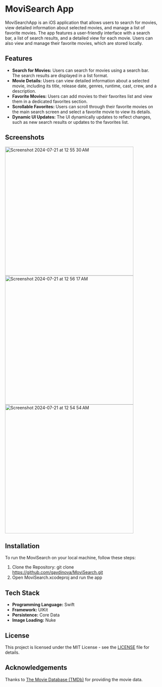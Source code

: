 # MoviSearch App

MoviSearchApp is an iOS application that allows users to search for movies, view detailed information about selected movies, and manage a list of favorite movies. The app features a user-friendly interface with a search bar, a list of search results, and a detailed view for each movie. Users can also view and manage their favorite movies, which are stored locally.

## Features

- **Search for Movies:** Users can search for movies using a search bar. The search results are displayed in a list format.
- **Movie Details:** Users can view detailed information about a selected movie, including its title, release date, genres, runtime, cast, crew, and a description.
- **Favorite Movies:** Users can add movies to their favorites list and view them in a dedicated favorites section.
- **Scrollable Favorites:** Users can scroll through their favorite movies on the main search screen and select a favorite movie to view its details.
- **Dynamic UI Updates:** The UI dynamically updates to reflect changes, such as new search results or updates to the favorites list.

## Screenshots
 
<img width="423" alt="Screenshot 2024-07-21 at 12 55 30 AM" src="https://github.com/user-attachments/assets/deff13de-a384-4edb-bede-b1c8ca96b087">

<img width="423" alt="Screenshot 2024-07-21 at 12 56 17 AM" src="https://github.com/user-attachments/assets/1ba5bf49-26bd-4682-8a06-8f9888dbaca0">

<img width="423" alt="Screenshot 2024-07-21 at 12 54 54 AM" src="https://github.com/user-attachments/assets/149d9c49-52a3-4321-830e-029289b65c68">





## Installation
To run the MoviSearch on your local machine, follow these steps:
1. Clone the Repository: git clone https://github.com/gaydinova/MoviSearch.git
2. Open MoviSearch.xcodeproj and run the app

## Tech Stack
- **Programming Language:** Swift
- **Framework:** UIKit
- **Persistence:** Core Data
- **Image Loading:** Nuke

## License
This project is licensed under the MIT License - see the [LICENSE](https://github.com/gaydinova/MoviSearch/blob/main/LICENSE) file for details.

## Acknowledgements
Thanks to [The Movie Database (TMDb)](https://www.themoviedb.org/) for providing the movie data.
